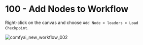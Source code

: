 # 100 - Add Nodes to Workflow

Right-click on the canvas and choose ```Add Node > loaders > Load Checkpoint```.

![comfyai_new_workflow_002](https://github.com/user-attachments/assets/92748e1b-f8d1-425c-a5f7-4cd604be647f)

